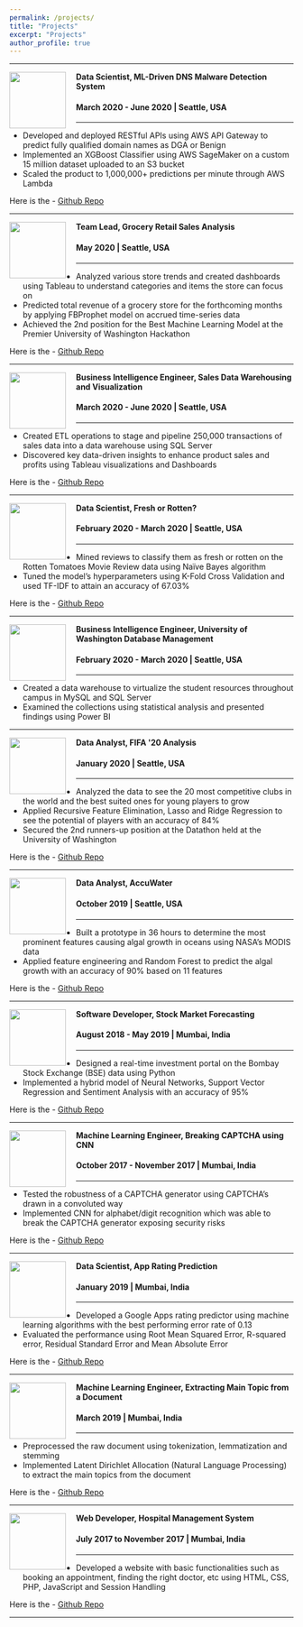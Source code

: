 ```yaml
---
permalink: /projects/
title: "Projects"
excerpt: "Projects"
author_profile: true
---
```


-----
<img align="left" height="100" width="100" src="../images/malware_detection.jpg" style="padding-right:15px">

**Data Scientist, ML-Driven DNS Malware Detection System**
#### March 2020 - June 2020 | Seattle, USA

-----
*	Developed and deployed RESTful APIs using AWS API Gateway to predict fully qualified domain names as DGA or Benign
*	Implemented an XGBoost Classifier using AWS SageMaker on a custom 15 million dataset uploaded to an S3 bucket
*	Scaled the product to 1,000,000+ predictions per minute through AWS Lambda <br>

Here is the - [Github Repo](https://github.com/aayush1909/DGA-or-Benign)

-----
<img align="left" height="100" width="100" src="../images/grocery_store.jpg" style="padding-right:15px">

**Team Lead, Grocery Retail Sales Analysis**
#### May 2020 | Seattle, USA

-----
*	Analyzed various store trends and created dashboards using Tableau to understand categories and items the store can focus on
*	Predicted total revenue of a grocery store for the forthcoming months by applying FBProphet model on accrued time-series data
*	Achieved the 2nd position for the Best Machine Learning Model at the Premier University of Washington Hackathon

Here is the - [Github Repo](https://github.com/aayush1909/Grocery-Retail-Sales-Analysis)

-----
<img align="left" height="100" width="100" src="../images/sales.jpg" style="padding-right:15px">

**Business Intelligence Engineer, Sales Data Warehousing and Visualization**
#### March 2020 - June 2020 | Seattle, USA

-----
*	Created ETL operations to stage and pipeline 250,000 transactions of sales data into a data warehouse using SQL Server
*	Discovered key data-driven insights to enhance product sales and profits using Tableau visualizations and Dashboards <br>

Here is the - [Github Repo](https://github.com/aayush1909/Business-Intelligence-Systems)

-----
<img align="left" height="100" width="100" src="../images/Rotten.png" style="padding-right:15px">

**Data Scientist, Fresh or Rotten?**
#### February 2020 - March 2020 | Seattle, USA

-----
*	Mined reviews to classify them as fresh or rotten on the Rotten Tomatoes Movie Review data using Naïve Bayes algorithm
*	Tuned the model’s hyperparameters using K-Fold Cross Validation and used TF-IDF to attain an accuracy of 67.03% <br>

Here is the - [Github Repo](https://github.com/aayush1909/Fresh-or-Rotten)

-----
<img align="left" height="100" width="100" src="../images/UW_Logo2.jpg" style="padding-right:15px">

**Business Intelligence Engineer, University of Washington Database Management**
#### February 2020 - March 2020 | Seattle, USA

-----
*	Created a data warehouse to virtualize the student resources throughout campus in MySQL and SQL Server
*	Examined the collections using statistical analysis and presented findings using Power BI <br>

-----
<img align="left" height="100" width="100" src="../images/fifa.png" style="padding-right:15px">

**Data Analyst, FIFA '20 Analysis**
#### January 2020 | Seattle, USA

-----
*	Analyzed the data to see the 20 most competitive clubs in the world and the best suited ones for young players to grow
*	Applied Recursive Feature Elimination, Lasso and Ridge Regression to see the potential of players with an accuracy of 84%
*	Secured the 2nd runners-up position at the Datathon held at the University of Washington <br>

Here is the - [Github Repo](https://github.com/aayush1909/Fifa_Analysis)

-----
<img align="left" height="100" width="100" src="../images/accuwater.jpg" style="padding-right:15px">

**Data Analyst, AccuWater**
#### October 2019 | Seattle, USA

-----
*	Built a prototype in 36 hours to determine the most prominent features causing algal growth in oceans using NASA’s MODIS data 
*	Applied feature engineering and Random Forest to predict the algal growth with an accuracy of 90% based on 11 features <br>

Here is the - [Github Repo](https://github.com/aayush1909/AccuWater)

-----
<img align="left" height="100" width="100" src="../images/stock_market.jpg" style="padding-right:15px">

**Software Developer, Stock Market Forecasting**
#### August 2018 - May 2019 | Mumbai, India

-----
*	Designed a real-time investment portal on the Bombay Stock Exchange (BSE) data using Python
*	Implemented a hybrid model of Neural Networks, Support Vector Regression and Sentiment Analysis with an accuracy of 95% <br>

Here is the - [Github Repo](https://github.com/aayush1909/Stock-Market-Forecasting)

-----
<img align="left" height="100" width="100" src="../images/captcha.png" style="padding-right:15px">

**Machine Learning Engineer, Breaking CAPTCHA using CNN**
#### October 2017 - November 2017 | Mumbai, India

-----
*	Tested the robustness of a CAPTCHA generator using CAPTCHA’s drawn in a convoluted way
*	Implemented CNN for alphabet/digit recognition which was able to break the CAPTCHA generator exposing security risks <br>

Here is the - [Github Repo](https://github.com/aayush1909/Breaking-Captcha-Using-Machine-Learning)

-----
<img align="left" height="100" width="100" src="../images/playstore.png" style="padding-right:15px">

**Data Scientist, App Rating Prediction**
#### January 2019 | Mumbai, India

-----
* Developed a Google Apps rating predictor using machine learning algorithms with the best performing error rate of 0.13
* Evaluated the performance using Root Mean Squared Error, R-squared error, Residual Standard Error and Mean Absolute Error <br>

Here is the - [Github Repo](https://github.com/aayush1909/App-Rating-Prediction)

-----
<img align="left" height="100" width="100" src="../images/topic_modeling.jpeg" style="padding-right:15px">

**Machine Learning Engineer, Extracting Main Topic from a Document**
#### March 2019 | Mumbai, India

-----
* Preprocessed the raw document using tokenization, lemmatization and stemming
* Implemented Latent Dirichlet Allocation (Natural Language Processing) to extract the main topics from the document <br>

Here is the - [Github Repo](https://github.com/aayush1909/Extracting-main-topics-using-LDA)

-----
<img align="left" height="100" width="100" src="../images/hospital.jpg" style="padding-right:15px">

**Web Developer, Hospital Management System**
#### July 2017 to November 2017 | Mumbai, India

-----
* Developed a website with basic functionalities such as booking an appointment, finding the right doctor, etc using HTML, CSS, PHP, JavaScript and Session Handling <br>

Here is the - [Github Repo](https://github.com/aayush1909/Hospital-Management-Website)

-----
